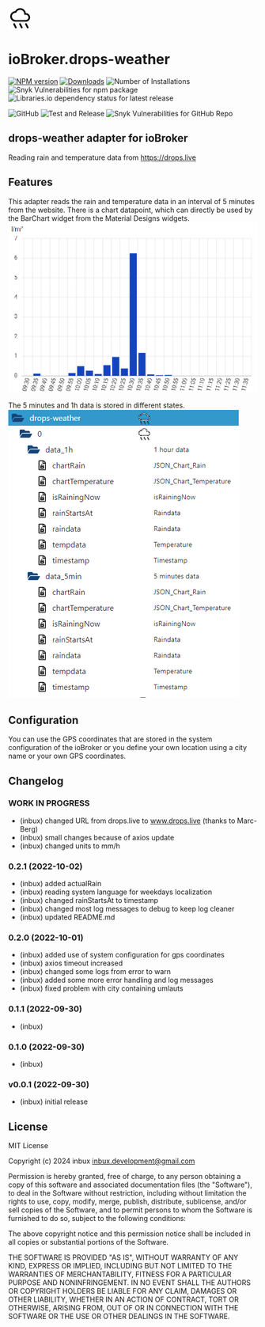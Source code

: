 ![Logo](admin/drops-weather.png)

# ioBroker.drops-weather

[![NPM version](https://img.shields.io/npm/v/iobroker.drops-weather.svg)](https://www.npmjs.com/package/iobroker.drops-weather)
[![Downloads](https://img.shields.io/npm/dm/iobroker.drops-weather.svg)](https://www.npmjs.com/package/iobroker.drops-weather)
![Number of Installations](https://iobroker.live/badges/drops-weather-installed.svg)
![Snyk Vulnerabilities for npm package](https://img.shields.io/snyk/vulnerabilities/npm/iobroker.drops-weather?label=npm%20vulnerabilities&style=flat-square)
![Libraries.io dependency status for latest release](https://img.shields.io/librariesio/release/npm/iobroker.drops-weather?label=npm%20dependencies&style=flat-square)

![GitHub](https://img.shields.io/github/license/inbux/iobroker.drops-weather?style=flat-square)
![Test and Release](https://github.com/inbux/ioBroker.drops-weather/workflows/Test%20and%20Release/badge.svg)
![Snyk Vulnerabilities for GitHub Repo](https://img.shields.io/snyk/vulnerabilities/github/inbux/iobroker.drops-weather?label=repo%20vulnerabilities&logo=github&style=flat-square)

<!-- ![Current version in stable repository](https://iobroker.live/badges/drops-weather-stable.svg) -->
<!-- [![NPM](https://nodei.co/npm/iobroker.drops-weather.png?downloads=true)](https://nodei.co/npm/iobroker.drops-weather/) -->

## drops-weather adapter for ioBroker

Reading rain and temperature data from https://drops.live

## Features

This adapter reads the rain and temperature data in an interval of 5 minutes from the website.
There is a chart datapoint, which can directly be used by the BarChart widget from the Material Designs widgets.
![Logo](img/ChartDrops2.png)

The 5 minutes and 1h data is stored in different states.
![Logo](img/statesDrops.png)

## Configuration

You can use the GPS coordinates that are stored in the system configuration of the ioBroker or you define your own location using a city name or your own GPS coordinates.

## Changelog

<!--
	Placeholder for the next version (at the beginning of the line):
	-   (inbux)

	### **WORK IN PROGRESS**
-->

### **WORK IN PROGRESS**

-   (inbux) changed URL from drops.live to www.drops.live (thanks to Marc-Berg)
-   (inbux) small changes because of axios update
-   (inbux) changed units to mm/h

### 0.2.1 (2022-10-02)

-   (inbux) added actualRain
-   (inbux) reading system language for weekdays localization
-   (inbux) changed rainStartsAt to timestamp
-   (inbux) changed most log messages to debug to keep log cleaner
-   (inbux) updated README.md

### 0.2.0 (2022-10-01)

-   (inbux) added use of system configuration for gps coordinates
-   (inbux) axios timeout increased
-   (inbux) changed some logs from error to warn
-   (inbux) added some more error handling and log messages
-   (inbux) fixed problem with city containing umlauts

### 0.1.1 (2022-09-30)

-   (inbux)

### 0.1.0 (2022-09-30)

-   (inbux)

### v0.0.1 (2022-09-30)

-   (inbux) initial release

## License

MIT License

Copyright (c) 2024 inbux <inbux.development@gmail.com>

Permission is hereby granted, free of charge, to any person obtaining a copy
of this software and associated documentation files (the "Software"), to deal
in the Software without restriction, including without limitation the rights
to use, copy, modify, merge, publish, distribute, sublicense, and/or sell
copies of the Software, and to permit persons to whom the Software is
furnished to do so, subject to the following conditions:

The above copyright notice and this permission notice shall be included in all
copies or substantial portions of the Software.

THE SOFTWARE IS PROVIDED "AS IS", WITHOUT WARRANTY OF ANY KIND, EXPRESS OR
IMPLIED, INCLUDING BUT NOT LIMITED TO THE WARRANTIES OF MERCHANTABILITY,
FITNESS FOR A PARTICULAR PURPOSE AND NONINFRINGEMENT. IN NO EVENT SHALL THE
AUTHORS OR COPYRIGHT HOLDERS BE LIABLE FOR ANY CLAIM, DAMAGES OR OTHER
LIABILITY, WHETHER IN AN ACTION OF CONTRACT, TORT OR OTHERWISE, ARISING FROM,
OUT OF OR IN CONNECTION WITH THE SOFTWARE OR THE USE OR OTHER DEALINGS IN THE
SOFTWARE.
